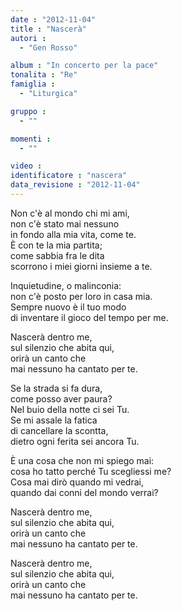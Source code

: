 ```yaml
---
date : "2012-11-04"
title : "Nascerà"
autori : 
  - "Gen Rosso"

album : "In concerto per la pace"
tonalita : "Re"
famiglia : 
  - "Liturgica"

gruppo : 
  - ""

momenti : 
  - ""

video : 
identificatore : "nascera"
data_revisione : "2012-11-04"
---
```

  
  
 Non c'è al mondo chi mi ami,   
 non c'è stato mai nessuno  
in fondo alla mia vita, come te.  
 È con te la mia partita;   
come sabbia fra le dita  
scorrono i miei giorni insieme a te.  
  
 Inquietudine, o malinconia:  
non c'è posto per loro in casa mia.  
 Sempre nuovo è il tuo modo  
di inventare il gioco del tempo per me.  
  
  
  
  
  
  
  
  
  
  
Nascerà  dentro me,   
 sul silenzio che abita qui,  
orirà  un canto che   
 mai nessuno ha cantato per te.  
  
  
  
  
  
  
  
  
  
  
  
Se la strada si fa dura,   
come posso aver paura?  
Nel buio della notte ci sei Tu.  
Se mi assale la fatica   
di cancellare la scontta,  
dietro ogni ferita sei ancora Tu.  
  
È una cosa che non mi spiego mai:  
cosa ho tatto perché Tu scegliessi me?  
Cosa mai dirò quando mi vedrai,  
quando dai conni del mondo verrai?  
  
  
  
  
Nascerà dentro me,   
sul silenzio che abita qui,  
orirà un canto che   
mai nessuno ha cantato per te.  
  
  
  
  
  
  
  
  
  
  
Nascerà  dentro me,   
 sul silenzio che abita qui,  
orirà  un canto che   
 mai nessuno ha cantato per te.  
  
  
  
